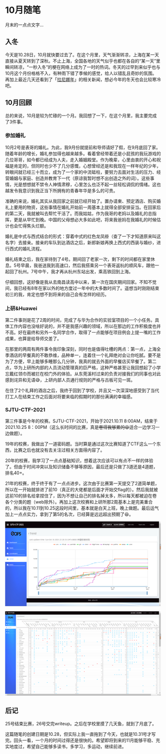 # 10月随笔


月末的一点点文字...

<!--more-->

## 入冬

今天是10.28日，10月就快要过去了。在这个月里，天气渐渐转凉，上海在某一天直接从夏天转到了深秋。不止上海，全国各地的天气似乎也都在各自的“某一天”里瞬间转凉，“一秒入冬”的梗在网络上成为了一时的热词。冬天的过早到来似乎也与10月这个月份格格不入，有种雨下错了季候的感觉，给人以错乱且奇妙的氛围。再加上最近几天还看到了「[拉尼娜年](https://zh.wikipedia.org/wiki/%E6%8B%89%E5%B0%BC%E5%A8%9C%E7%8E%B0%E8%B1%A1)」的相关新闻，想必今年的冬天也会比较寒冷吧。

## 10月回顾

总的来说，10月是较为忙碌的一个月。我回想了一下，在这个月里，我主要完成了3件事。

### 参加婚礼

10月2号是表哥的婚礼。为此，我9月份就提前和导师请好了假，在9月底回了家。随着年龄的增长，婚礼参加得也越来越多。看着曾经带着还是小屁孩的我玩游戏的几位哥哥，如今都已经成为人夫，走入婚姻殿堂。作为晚辈，心里由衷的开心和祝福是肯定的，但同时也少不了几分感慨，心想曾经还是和我现在一样年纪的少年，转眼间就已经三十而立，成为了一个家的中流砥柱，要努力去面对生活的压力、经营婚姻与家庭、创造并教育下一代（原谅我暂时想不出创造之外的词）。这些事情，光是想想就不禁令人神情肃穆，心里怎么也泛不起一丝轻松调侃的情绪。这也越发令我意识到我正当下所拥有的青春年华是多么的可贵。

准确的来说，婚礼其实从我回家之前就已经开始了。置办请柬、预定酒店、购买婚礼上要用的物资，这些事情在婚礼开始前一周基本上就得全部安排妥当。在回家后的第二天，我就被叫去帮忙干活了。而我姑姑，作为我哥的老妈以及婚礼的总指挥，更是从早忙到晚。中国的父母想必大多如此吧，将来我爸妈在我婚礼的时候估计也会忙得焦头烂额。

婚礼是中式与西式结合的形式：穿着中式的红色龙凤褂（查了一下才知道原来叫这名字）去接亲。接亲的车队到达酒店之后，新郎新娘再换上西式的西装与婚纱，进行西式的婚礼流程。

婚礼结束之后，我在家待到了4号。期间回了老家一次，剩下的时间都在家里休息。5号早晨，我爸送我到高速口，然后我搭乘另一个表哥返杭的顺风车，跟他一起回了杭州。7号中午，我才再从杭州东站出发，乘高铁回到上海。

仔细回想，这好像是我从去南昌读高中以来，第一次在国庆期间回家。不知不觉间，我已经有8年在家以外的地方度过一年中的大多数时间了。遥想当时刚刚结束初三的我，肯定也想不到将来的自己会有怎样的经历。

### 上研&Huawei

第二件事则是花了2周的时间，完成了与华为合作的实验室项目的一个小任务。具体工作内容也没啥好说的，并不是我感兴趣的领域，所以在那边的工作积极度也并不高。好在最终和另外一名同学合作，取得了一点能够在项目例会上提一嘴的工作成果，也算是给导师交差了。

在那里的两周有两件事令我印象深刻，同时也是值得吐槽的两点：第一点，上海全季酒店的早餐真的不敢恭维，品种单一，连着住一个礼拜绝对会让你吃腻。要不是为了方便，早上能够多睡那么几分钟，我真的就去外面的早餐店买早餐了。第二点，华为上研所内部的人员流动管理真的巨严格，这种严格甚至让我回想起了小学忘戴红领巾而被拦在校门外的体验。从东莞溪村过来的负责对接我们的同事也对此感到诧异和无语😅，上研内部人员通行规则的严格与古板可见一斑。

在住了2个礼拜的酒店之后，我终于回到了学校，并且又一次深深地感受到了当代打工人在结束工作之后面对将要来临的假期时的那份满满的幸福感。

### SJTU-CTF-2021

第三件事是今年的校赛。SJTU-CTF-2021，开始于2021.10.11 8:00AM，结束于2021.10.25 8：00PM（这么长时间的比赛，真是~~卷得我够累的:tired_face:~~适合一边学习一边做题）。

19年的校赛，我做出了一道密码题。当时算是通过这次比赛知道了CTF这么一个东西，比赛之后也就没有去关注过相关方面得内容了。

20年的校赛，我学习了一点点基础知识，想着这次应该可以有点不一样的体验了。但由于时间冲突以及知识储备不够等原因，最后还是只做了3道还是4道题，排名40+。

21年的校赛，终于终于有了一点点进步。这次由于比赛第一天提交了2道简单题，所以在一开始就排进了前10（真正的大佬都是后面才开始交flag的）。然后我就被这前10的排名给拿捏住了，因为不想让自己的排名掉太多，所以每天都被迫在卷各个分类的题（web除外）。再加上这次校赛和上研所那2周基本上是完美重合的，所以我在10.11到10.25这段时间里，基本就是白天上班，晚上做题。最后运气加上一点点实力，拿到了第5的名次，已经算是远远超出预期了:laughing:。

![image-20211031222357878](image-20211031222357878.png "Trend")

![image-20211031222109931](image-20211031222109931.png "完整的scoreboard")

## 后记

25号结束比赛，26号交完writeup。之后在学校里摸了几天鱼，就到了月底了。

这篇随笔的创建日期是10.28，但实际上我一直拖到了今天，也就是10.31号才写完。回头一看，一个月的时间过得还是很快的。希望即将到来的11月能够平稳、充实地度过，希望自己能够多读书，多学习，多运动，继续前进。


